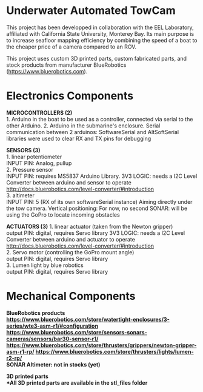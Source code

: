 # Underwater Automated TowCam
This project has been developped in collaboration with the EEL Laboratory, affiliated with California State University, Monterey Bay.
Its main purpose is to increase seafloor mapping efficiency by combining the speed of a boat to the cheaper price of a camera 
compared to an ROV.

This project uses custom 3D printed parts, custom fabricated parts, and stock products from manufacturer BlueRobotics (https://www.bluerobotics.com).

# Electronics Components

   <b>MICROCONTROLLERS (2)</b><br>
    1. Arduino in the boat to be used as a controller, connected via serial to the other Arduino.
    2. Arduino in the submarine's enclosure.
      Serial communication between 2 arduinos: SoftwareSerial and AltSoftSerial libraries were used to clear RX and TX pins for debugging

   <b>SENSORS (3)</b><br>
    1. linear potentiometer<br>
      INPUT PIN: Analog, pullup<br>
    2. Pressure sensor<br>
      INPUT PIN: requires MS5837 Arduino Library.
      3V3 LOGIC: needs a I2C Level Converter between arduino and sensor to operate http://docs.bluerobotics.com/level-converter/#introduction<br>
    3. altimeter<br>
      INPUT PIN: 5 (RX of its own softwareSerial instance)
      Aiming directly under the tow camera.
      Vertical positioning: For now, no second SONAR: will be using the GoPro to locate incoming obstacles

   <b>ACTUATORS (3)</b>
    1. linear actuator (taken from the Newton gripper)<br>
      output PIN: digital, requires Servo library
      3V3 LOGIC: needs a I2C Level Converter between arduino and actuator to operate http://docs.bluerobotics.com/level-converter/#introduction<br>
    2. Servo motor (controlling the GoPro mount angle)<br>
      output PIN: digital, requires Servo library<br>
    3. Lumen light by blue robotics<br>
      output PIN: digital, requires Servo library
    


# Mechanical Components

<b>BlueRobotics products<br>
https://www.bluerobotics.com/store/watertight-enclosures/3-series/wte3-asm-r1/#configuration
https://www.bluerobotics.com/store/sensors-sonars-cameras/sensors/bar30-sensor-r1/
https://www.bluerobotics.com/store/thrusters/grippers/newton-gripper-asm-r1-rp/
https://www.bluerobotics.com/store/thrusters/lights/lumen-r2-rp/   <br>
SONAR Altimeter: <b> not in stocks (yet) </b>

<b>3D printed parts</b><br>
*All 3D printed parts are available in the stl_files folder

